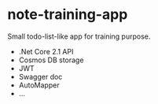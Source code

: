 # note-training-app

Small todo-list-like app for training purpose.

- .Net Core 2.1 API
- Cosmos DB storage
- JWT
- Swagger doc
- AutoMapper
- ...
